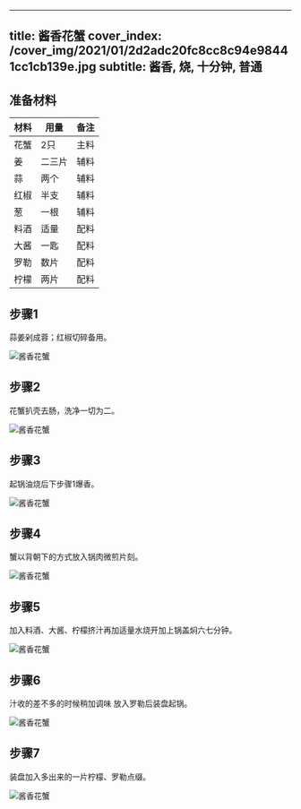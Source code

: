 
---
title: 酱香花蟹
cover_index: /cover_img/2021/01/2d2adc20fc8cc8c94e98441cc1cb139e.jpg
subtitle: 酱香, 烧, 十分钟, 普通
---

## 准备材料

| 材料     | 用量 | 备注|
| ------- | ----- | --- |
| 花蟹 | 2只| 主料 |
| 姜 | 二三片| 辅料 |
| 蒜 | 两个| 辅料 |
| 红椒 | 半支| 辅料 |
| 葱 | 一根| 辅料 |
| 料酒 | 适量| 配料 |
| 大酱 | 一匙| 配料 |
| 罗勒 | 数片| 配料 |
| 柠檬 | 两片| 配料 |

## 步骤1

蒜姜剁成蓉；红椒切碎备用。

![酱香花蟹](https://i8.meishichina.com/attachment/recipe/201010/201010192050130.JPG?x-oss-process=style/p320) 

## 步骤2

花蟹扒壳去肠，洗净一切为二。

![酱香花蟹](https://i8.meishichina.com/attachment/recipe/201010/201010192055048.JPG?x-oss-process=style/p320) 

## 步骤3

起锅油烧后下步骤1爆香。

![酱香花蟹](https://i8.meishichina.com/attachment/recipe/201010/201010192059282.JPG?x-oss-process=style/p320) 

## 步骤4

蟹以背朝下的方式放入锅肉微煎片刻。

![酱香花蟹](https://i8.meishichina.com/attachment/recipe/201010/201010192105289.JPG?x-oss-process=style/p320) 

## 步骤5

加入料酒、大酱、柠檬挤汁再加适量水烧开加上锅盖焖六七分钟。

![酱香花蟹](https://i8.meishichina.com/attachment/recipe/201010/201010192108444.JPG?x-oss-process=style/p320) 

## 步骤6

汁收的差不多的时候稍加调味 放入罗勒后装盘起锅。

![酱香花蟹](https://i8.meishichina.com/attachment/recipe/201010/201010192110378.JPG?x-oss-process=style/p320) 

## 步骤7

装盘加入多出来的一片柠檬、罗勒点缀。

![酱香花蟹](https://i8.meishichina.com/attachment/recipe/201010/201010192112089.JPG?x-oss-process=style/p320) 

